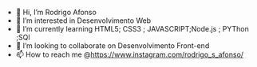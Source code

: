 - 👋 Hi, I’m Rodrigo Afonso
- 👀 I’m interested in Desenvolvimento Web
- 🌱 I’m currently learning  HTML5; CSS3 ; JAVASCRIPT;Node.js ; PYThon ;SQl
- 💞️ I’m looking to collaborate on  Desenvolvimento Front-end
- 📫 How to reach me  @https://www.instagram.com/rodrigo_s_afonso/

<!---
Afonsodi/Afonsodi is a ✨ special ✨ repository because its `README.md` (this file) appears on your GitHub profile.
You can click the Preview link to take a look at your changes.
--->
